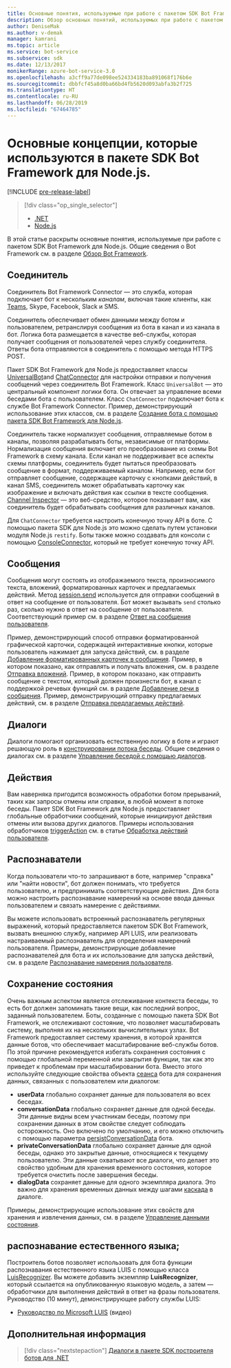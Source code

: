 ```yaml
---
title: Основные понятия, используемые при работе с пакетом SDK Bot Framework для Node.js | Документация Майкрософт
description: Обзор основных понятий, используемых при работе с пакетом SDK Bot Framework для Node.js, и предоставляемых в нем инструментов для создания и развертывания чат-ботов.
author: DeniseMak
ms.author: v-demak
manager: kamrani
ms.topic: article
ms.service: bot-service
ms.subservice: sdk
ms.date: 12/13/2017
monikerRange: azure-bot-service-3.0
ms.openlocfilehash: a3cff9a77de098ee524334183ba891068f176b6e
ms.sourcegitcommit: dbbfcf45a8d0ba66bd4fb5620d093abfa3b2f725
ms.translationtype: HT
ms.contentlocale: ru-RU
ms.lasthandoff: 06/28/2019
ms.locfileid: "67464785"
---
```

# <a name="key-concepts-in-the-bot-framework-sdk-for-nodejs"></a>Основные концепции, которые используются в пакете SDK Bot Framework для Node.js.

[!INCLUDE [pre-release-label](../includes/pre-release-label-v3.md)]

> [!div class="op_single_selector"]
> - [.NET](../dotnet/bot-builder-dotnet-concepts.md)
> - [Node.js](../nodejs/bot-builder-nodejs-concepts.md)

В этой статье раскрыты основные понятия, используемые при работе с пакетом SDK Bot Framework для Node.js. Общие сведения о Bot Framework см. в разделе [Обзор Bot Framework](../overview-introduction-bot-framework.md).

## <a name="connector"></a>Соединитель
Соединитель Bot Framework Connector — это служба, которая подключает бот к нескольким *каналам*, включая такие клиенты, как [Teams](https://docs.microsoft.com/microsoftteams/platform/concepts/bots/bots-create), Skype, Facebook, Slack и SMS. 

Соединитель обеспечивает обмен данными между ботом и пользователем, ретранслируя сообщения из бота в канал и из канала в бот. Логика бота размещается в качестве веб-службы, которая получает сообщения от пользователей через службу соединителя. Ответы бота отправляются в соединитель с помощью метода HTTPS POST. 

Пакет SDK Bot Framework для Node.js предоставляет классы [UniversalBot][UniversalBot]and [ChatConnector][ChatConnector] для настройки отправки и получения сообщений через соединитель Bot Framework. Класс `UniversalBot` — это центральный компонент логики бота. Он отвечает за управление всеми беседами бота с пользователем. Класс `ChatConnector` подключает бота к службе Bot Framework Connector.
Пример, демонстрирующий использование этих классов, см. в разделе [Создание бота с помощью пакета SDK Bot Framework для Node.js](bot-builder-nodejs-quickstart.md).

Соединитель также нормализует сообщения, отправляемые ботом в каналы, позволяя разрабатывать боты, независимые от платформы. Нормализация сообщения включает его преобразование из схемы Bot Framework в схему канала. Если канал не поддерживает все аспекты схемы платформы, соединитель будет пытаться преобразовать сообщение в формат, поддерживаемый каналом. Например, если бот отправляет сообщение, содержащее карточку с кнопками действий, в канал SMS, соединитель может обрабатывать карточку как изображение и включать действия как ссылки в тексте сообщения. [Channel Inspector][ChannelInspector] — это веб-средство, которое показывает вам, как соединитель будет обрабатывать сообщения для различных каналов.

Для `ChatConnector` требуется настроить конечную точку API в боте. С помощью пакета SDK для Node.js это можно сделать путем установки модуля Node.js `restify`. Боты также можно создавать для консоли с помощью [ConsoleConnector][ConsoleConnector], который не требует конечную точку API.

## <a name="messages"></a>Сообщения

Сообщения могут состоять из отображаемого текста, произносимого текста, вложений, форматированных карточек и предлагаемых действий. Метод [session.send][SessionSend] используется для отправки сообщений в ответ на сообщение от пользователя. Бот может вызывать `send` столько раз, сколько нужно в ответ на сообщение от пользователя. Соответствующий пример см. в разделе [Ответ на сообщения пользователя][RespondMessages].

Пример, демонстрирующий способ отправки форматированной графической карточки, содержащей интерактивные кнопки, которые пользователь нажимает для запуска действий, см. в разделе [Добавление форматированных карточек в сообщения](bot-builder-nodejs-send-rich-cards.md). Пример, в котором показано, как отправлять и получать вложения, см. в разделе [Отправка вложений](bot-builder-nodejs-send-receive-attachments.md). Пример, в котором показано, как отправить сообщение с текстом, который должен произнести бот, в канал с поддержкой речевых функций см. в разделе [Добавление речи в сообщения](bot-builder-nodejs-text-to-speech.md). Пример, демонстрирующий отправку предлагаемых действий, см. в разделе [Отправка предлагаемых действий](bot-builder-nodejs-send-suggested-actions.md).

## <a name="dialogs"></a>Диалоги
Диалоги помогают организовать естественную логику в боте и играют решающую роль в [конструировании потока беседы](../bot-service-design-conversation-flow.md). Общие сведения о диалогах см. в разделе [Управление беседой с помощью диалогов](bot-builder-nodejs-dialog-manage-conversation.md).

## <a name="actions"></a>Действия
Вам наверняка пригодится возможность обработки ботом прерываний, таких как запросы отмены или справки, в любой момент в потоке беседы. Пакет SDK Bot Framework для Node.js предоставляет глобальные обработчики сообщений, которые инициируют действия отмены или вызова других диалогов. Примеры использования обработчиков [triggerAction][triggerAction] см. в статье [Обработка действий пользователя](bot-builder-nodejs-dialog-actions.md).
<!--[Handling cancel](bot-builder-nodejs-manage-conversation-flow.md#handling-cancel), [Confirming interruptions](bot-builder-nodejs-manage-conversation-flow.md#confirming-interruptions) and-->


## <a name="recognizers"></a>Распознаватели
Когда пользователи что-то запрашивают в боте, например "справка" или "найти новости", бот должен понимать, что требуется пользователю, и предпринимать соответствующие действия. Для бота можно настроить распознавание намерений на основе ввода данных пользователем и связать намерение с действиями. 

Вы можете использовать встроенный распознаватель регулярных выражений, который предоставляется пакетом SDK Bot Framework, вызвать внешнюю службу, например API LUIS, или реализовать настраиваемый распознаватель для определения намерений пользователя. Примеры, демонстрирующие добавление распознавателей для бота и их использование для запуска действий, см. в разделе [Распознавание намерения пользователя](bot-builder-nodejs-recognize-intent-messages.md).


## <a name="saving-state"></a>Сохранение состояния

Очень важным аспектом является отслеживание контекста беседы, то есть бот должен запоминать такие вещи, как последний вопрос, заданный пользователем. Боты, созданные с помощью пакета SDK Bot Framework, не отслеживают состояние, что позволяет масштабировать систему, выполняя их на нескольких вычислительных узлах. Bot Framework предоставляет систему хранения, в которой хранятся данные ботов, что обеспечивает масштабирование веб-службы ботов. По этой причине рекомендуется избегать сохранения состояния с помощью глобальной переменной или закрытия функции, так как это приведет к проблемам при масштабировании бота. Вместо этого используйте следующие свойства объекта [сеанса][Session] бота для сохранения данных, связанных с пользователем или диалогом:

* **userData** глобально сохраняет данные для пользователя во всех беседах.
* **conversationData** глобально сохраняет данные для одной беседы. Эти данные видны всем участникам беседы, поэтому при сохранении данных в этом свойстве следует соблюдать осторожность. Оно включено по умолчанию, и его можно отключить с помощью параметра [persistConversationData][PersistConversationData] бота.
* **privateConversationData** глобально сохраняет данные для одной беседы, однако это закрытые данные, относящиеся к текущему пользователю. Эти данные охватывают все диалоги, что делает это свойство удобным для хранения временного состояния, которое требуется очистить после завершения беседы.
* **dialogData** сохраняет данные для одного экземпляра диалога. Это важно для хранения временных данных между шагами [каскада](bot-builder-nodejs-dialog-waterfall.md) в диалоге.

Примеры, демонстрирующие использование этих свойств для хранения и извлечения данных, см. в разделе [Управление данными состояния](bot-builder-nodejs-state.md).

## <a name="natural-language-understanding"></a>распознавание естественного языка;

Построитель ботов позволяет использовать для бота функции распознавания естественного языка LUIS с помощью класса [LuisRecognizer][LuisRecognizer]. Вы можете добавить экземпляр **LuisRecognizer**, который ссылается на опубликованную языковую модель, а затем — обработчики для выполнения действий в ответ на фразы пользователя. Руководство (10 минут), демонстрирующее работу службы LUIS:

* [Руководство по Microsoft LUIS][LUISVideo] (видео)

## <a name="next-steps"></a>Дополнительная информация
> [!div class="nextstepaction"]
> [Диалоги в пакете SDK построителя ботов для .NET](bot-builder-nodejs-dialog-overview.md)



[PersistConversationData]: https://docs.botframework.com/node/builder/chat-reference/interfaces/_botbuilder_d_.iuniversalbotsettings.html#persistconversationdata
[UniversalBot]: https://docs.botframework.com/node/builder/chat-reference/classes/_botbuilder_d_.universalbot.html
[ChatConnector]: https://docs.botframework.com/node/builder/chat-reference/classes/_botbuilder_d_.chatconnector.html
[ConsoleConnector]: https://docs.botframework.com/node/builder/chat-reference/classes/_botbuilder_d_.consoleconnector.html

[ChannelInspector]: ../bot-service-channel-inspector.md

[Session]: https://docs.botframework.com/node/builder/chat-reference/classes/_botbuilder_d_.session.html
[SessionSend]: https://docs.botframework.com/node/builder/chat-reference/classes/_botbuilder_d_.session#send

[triggerAction]: https://docs.botframework.com/node/builder/chat-reference/classes/_botbuilder_d_.dialog.html#triggeraction
[waterfall]: bot-builder-nodejs-prompts.md

[RespondMessages]:bot-builder-nodejs-use-default-message-handler.md

[LUISRecognizer]: https://docs.botframework.com/node/builder/chat-reference/classes/_botbuilder_d_.luisrecognizer
[LUISVideo]: https://vimeo.com/145499419
